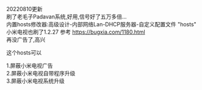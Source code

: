 20220810更新  
刷了老毛子Padavan系统,好用,信号好了五万多倍...  
内置hosts修改器:高级设计-内部网络Lan-DHCP服务器-自定义配置文件 "hosts"  
小米电视也刷了1.2.27 参考 https://bugxia.com/1180.html  
再没广告了,高兴  
  

这个hosts可以  

  1.屏蔽小米电视广告  
  2.屏蔽小米电视自带程序升级  
  3.屏蔽小米电视系统升级  
